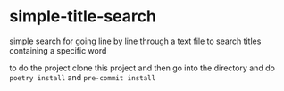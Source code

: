 # simple-title-search
simple search for going line by line through a text file to search titles containing a specific word


to do the project clone this project and then go into the directory and do
``poetry install`` and ``pre-commit install``
